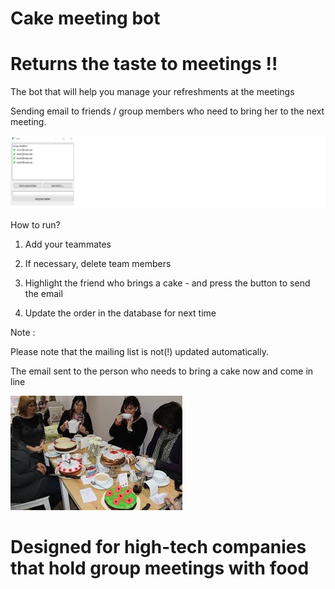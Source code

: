 # Cake meeting bot 
# Returns the taste to meetings !!
 
The bot that will help you manage your refreshments at the meetings

Sending email to friends / group members who need to bring her to the next meeting.

![](pic.png)

How to run?

1. Add your teammates

2. If necessary, delete team members

3. Highlight the friend who brings a cake - and press the button to send the email

4. Update the order in the database for next time



Note :

Please note that the mailing list is not(!) updated automatically.

The email sent to the person who needs to bring a cake now and come in line


![](images.jpg)





# Designed for high-tech companies that hold group meetings with food



